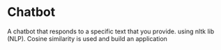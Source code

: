 # Chatbot
A chatbot that responds to a specific text that you provide. using nltk lib (NLP). Cosine similarity is used and build an application
